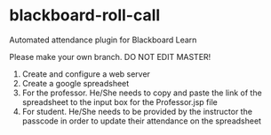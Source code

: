 # blackboard-roll-call
Automated attendance plugin for Blackboard Learn

Please make your own branch.  DO NOT EDIT MASTER!

1. Create and configure a web server
2. Create a google spreadsheet
3. For the professor. He/She needs to copy and paste the link of the spreadsheet to the input box for the Professor.jsp file
4. For student. He/She needs to be provided by the instructor the passcode in order to update their attendance on the spreadsheet